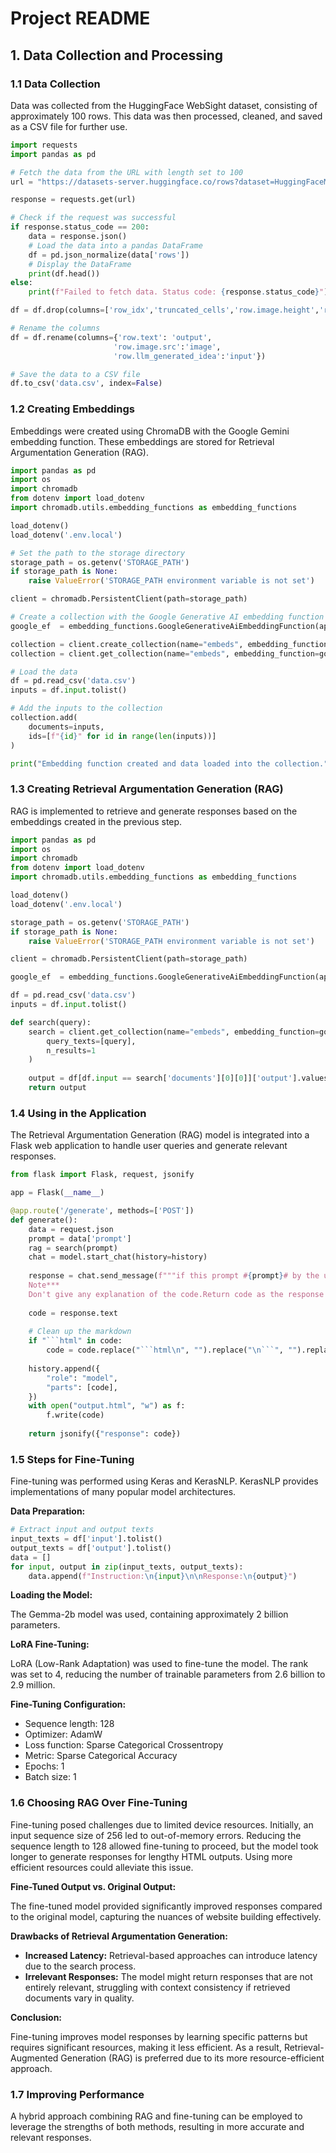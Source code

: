 # Project README

## 1. Data Collection and Processing

### 1.1 Data Collection

Data was collected from the HuggingFace WebSight dataset, consisting of approximately 100 rows. This data was then processed, cleaned, and saved as a CSV file for further use.

```python
import requests
import pandas as pd

# Fetch the data from the URL with length set to 100
url = "https://datasets-server.huggingface.co/rows?dataset=HuggingFaceM4%2FWebSight&config=v0.2&split=train&offset=0&length=100"

response = requests.get(url)

# Check if the request was successful
if response.status_code == 200:
    data = response.json()
    # Load the data into a pandas DataFrame
    df = pd.json_normalize(data['rows'])
    # Display the DataFrame
    print(df.head())
else:
    print(f"Failed to fetch data. Status code: {response.status_code}")

df = df.drop(columns=['row_idx','truncated_cells','row.image.height','row.image.width'], axis=1)

# Rename the columns
df = df.rename(columns={'row.text': 'output',
                       'row.image.src':'image',
                       'row.llm_generated_idea':'input'})

# Save the data to a CSV file
df.to_csv('data.csv', index=False)
```

### 1.2 Creating Embeddings

Embeddings were created using ChromaDB with the Google Gemini embedding function. These embeddings are stored for Retrieval Argumentation Generation (RAG).

```python
import pandas as pd
import os
import chromadb
from dotenv import load_dotenv
import chromadb.utils.embedding_functions as embedding_functions

load_dotenv()
load_dotenv('.env.local')

# Set the path to the storage directory
storage_path = os.getenv('STORAGE_PATH')
if storage_path is None:
    raise ValueError('STORAGE_PATH environment variable is not set')

client = chromadb.PersistentClient(path=storage_path)

# Create a collection with the Google Generative AI embedding function
google_ef  = embedding_functions.GoogleGenerativeAiEmbeddingFunction(api_key=os.getenv("GEMINI_API_KEY"))

collection = client.create_collection(name="embeds", embedding_function=google_ef)
collection = client.get_collection(name="embeds", embedding_function=google_ef)

# Load the data
df = pd.read_csv('data.csv')
inputs = df.input.tolist()

# Add the inputs to the collection
collection.add(
    documents=inputs,
    ids=[f"{id}" for id in range(len(inputs))]
)

print("Embedding function created and data loaded into the collection.")
```

### 1.3 Creating Retrieval Argumentation Generation (RAG)

RAG is implemented to retrieve and generate responses based on the embeddings created in the previous step.

```python
import pandas as pd
import os
import chromadb
from dotenv import load_dotenv
import chromadb.utils.embedding_functions as embedding_functions

load_dotenv()
load_dotenv('.env.local')

storage_path = os.getenv('STORAGE_PATH')
if storage_path is None:
    raise ValueError('STORAGE_PATH environment variable is not set')

client = chromadb.PersistentClient(path=storage_path)

google_ef  = embedding_functions.GoogleGenerativeAiEmbeddingFunction(api_key=os.getenv("GEMINI_API_KEY"))

df = pd.read_csv('data.csv')
inputs = df.input.tolist()

def search(query):
    search = client.get_collection(name="embeds", embedding_function=google_ef).query(
        query_texts=[query],
        n_results=1
    )
    
    output = df[df.input == search['documents'][0][0]]['output'].values[0]
    return output
```

### 1.4 Using in the Application

The Retrieval Argumentation Generation (RAG) model is integrated into a Flask web application to handle user queries and generate relevant responses.

```python
from flask import Flask, request, jsonify

app = Flask(__name__)

@app.route('/generate', methods=['POST'])
def generate():
    data = request.json
    prompt = data['prompt']
    rag = search(prompt)
    chat = model.start_chat(history=history)
    
    response = chat.send_message(f"""if this prompt #{prompt}# by the user is requesting for a website Return this *exact* code  #{rag}#  as your response.  Else if the prompt  requesting for the  changing the component of the  website (that you provided in previous response)then only modify the code and return the modified code.Else converse with the user and tell them that you are a website builder and you return html,css,js code for a website prompt.
    Note***                             
    Don't give any explanation of the code.Return code as the response for user to copy easily .***""")
    
    code = response.text
    
    # Clean up the markdown
    if "```html" in code:
        code = code.replace("```html\n", "").replace("\n```", "").replace("\\n", "\n").replace("```html", "")
        
    history.append({
        "role": "model",
        "parts": [code],
    })
    with open("output.html", "w") as f:
        f.write(code)
        
    return jsonify({"response": code})
```

### 1.5 Steps for Fine-Tuning

Fine-tuning was performed using Keras and KerasNLP. KerasNLP provides implementations of many popular model architectures.

**Data Preparation:**

```python
# Extract input and output texts
input_texts = df['input'].tolist()
output_texts = df['output'].tolist()
data = []
for input, output in zip(input_texts, output_texts):
    data.append(f"Instruction:\n{input}\n\nResponse:\n{output}")
```

**Loading the Model:**

The Gemma-2b model was used, containing approximately 2 billion parameters.

**LoRA Fine-Tuning:**

LoRA (Low-Rank Adaptation) was used to fine-tune the model. The rank was set to 4, reducing the number of trainable parameters from 2.6 billion to 2.9 million.

**Fine-Tuning Configuration:**

- Sequence length: 128
- Optimizer: AdamW
- Loss function: Sparse Categorical Crossentropy
- Metric: Sparse Categorical Accuracy
- Epochs: 1
- Batch size: 1

### 1.6 Choosing RAG Over Fine-Tuning

Fine-tuning posed challenges due to limited device resources. Initially, an input sequence size of 256 led to out-of-memory errors. Reducing the sequence length to 128 allowed fine-tuning to proceed, but the model took longer to generate responses for lengthy HTML outputs. Using more efficient resources could alleviate this issue.

**Fine-Tuned Output vs. Original Output:**

The fine-tuned model provided significantly improved responses compared to the original model, capturing the nuances of website building effectively.

**Drawbacks of Retrieval Argumentation Generation:**

- **Increased Latency:** Retrieval-based approaches can introduce latency due to the search process.
- **Irrelevant Responses:** The model might return responses that are not entirely relevant, struggling with context consistency if retrieved documents vary in quality.

**Conclusion:**

Fine-tuning improves model responses by learning specific patterns but requires significant resources, making it less efficient. As a result, Retrieval-Augmented Generation (RAG) is preferred due to its more resource-efficient approach.

### 1.7 Improving Performance

A hybrid approach combining RAG and fine-tuning can be employed to leverage the strengths of both methods, resulting in more accurate and relevant responses.

